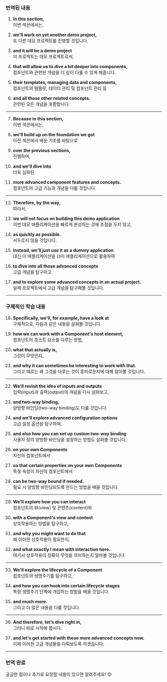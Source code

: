 ### 번역된 내용

1. **In this section,**  
   이번 섹션에서는,

2. **we'll work on yet another demo project,**  
   또 다른 데모 프로젝트를 진행할 것입니다.

3. **and it will be a demo project**  
   이 프로젝트는 데모 프로젝트로서,

4. **that will allow us to dive a bit deeper into components,**  
   컴포넌트와 관련된 개념을 더 깊이 다룰 수 있게 해줍니다.

5. **their templates, managing data and components,**  
   컴포넌트의 템플릿, 데이터 관리 및 컴포넌트 관리 등

6. **and all those other related concepts.**  
   관련된 모든 개념을 포함합니다.

---

7. **Because in this section,**  
   이번 섹션에서는,

8. **we'll build up on the foundation we got**  
   이전 섹션에서 배운 기초를 바탕으로

9. **over the previous sections,**  
   진행하며,

10. **and we'll dive into**  
    더욱 심화된

11. **more advanced component features and concepts.**  
    컴포넌트의 고급 기능과 개념을 다룰 것입니다.

---

12. **Therefore, by the way,**  
    따라서,

13. **we will not focus on building this demo application**  
    이번 데모 애플리케이션을 빠르게 완성하는 것에 초점을 두지 않고,

14. **as quickly as possible.**  
    서두르지 않을 것입니다.

15. **Instead, we'll just use it as a dummy application**  
    대신 이 애플리케이션을 더미 애플리케이션으로 활용하여

16. **to dive into all those advanced concepts**  
    고급 개념을 탐구하고

17. **and to explore some advanced concepts in an actual project.**  
    실제 프로젝트에서 고급 개념을 탐구해볼 것입니다.

---

### **구체적인 학습 내용**

18. **Specifically, we'll, for example, have a look at**  
    구체적으로, 다음과 같은 내용을 살펴볼 것입니다.

19. **how we can work with a Component's host element,**  
    컴포넌트의 호스트 요소를 다루는 방법,

20. **what that actually is,**  
    그것이 무엇인지,

21. **and why it can sometimes be interesting to work with that.**  
    그리고 때로는 왜 그것을 다루는 것이 흥미로운지에 대해 알아볼 것입니다.

---

22. **We'll revisit the idea of inputs and outputs**  
    입력(input)과 출력(output)의 개념을 다시 살펴보고,

23. **and two-way binding,**  
    양방향 바인딩(two-way binding)도 다룰 것입니다.

24. **and we'll explore advanced configuration options**  
    고급 설정 옵션을 탐구하며,

25. **and also how you can set up custom two-way binding**  
    사용자 정의 양방향 바인딩을 설정하는 방법도 살펴볼 것입니다.

26. **on your own Components**  
    자신의 컴포넌트에서

27. **so that certain properties on your own Components**  
    특정 속성이 자신의 컴포넌트에서

28. **can be two-way bound if needed.**  
    필요 시 양방향 바인딩되도록 만드는 방법을 배울 것입니다.

---

29. **We'll explore how you can interact**  
    컴포넌트의 뷰(view) 및 콘텐츠(content)와

30. **with a Component's view and content**  
    상호작용하는 방법을 탐구하고,

31. **and why you might want to do that**  
    왜 이러한 상호작용이 필요한지,

32. **and what exactly I mean with interaction here.**  
    여기서 상호작용이 정확히 무엇을 의미하는지 알아볼 것입니다.

---

33. **We'll explore the lifecycle of a Component**  
    컴포넌트의 생명주기를 탐구하고,

34. **and how you can hook into certain lifecycle stages**  
    특정 생명주기 단계에 개입하는 방법을 배울 것입니다.

35. **and much more.**  
    그리고 더 많은 내용을 다룰 것입니다.

---

36. **And therefore, let's dive right in,**  
    그러니 바로 시작해 봅시다.

37. **and let's get started with these more advanced concepts now.**  
    이제 이러한 고급 개념들을 다뤄보도록 하겠습니다.

---

### 번역 완료

궁금한 점이나 추가로 요청할 내용이 있으면 알려주세요! 😊
